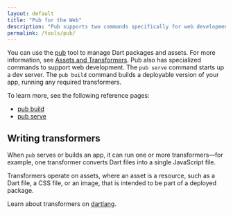 ```yaml
---
layout: default
title: "Pub for the Web"
description: "Pub supports two commands specifically for web development."
permalink: /tools/pub/
---
```


You can use the [pub]({{site.dartlang}}/tools/pub/)
tool to manage Dart packages and assets. For more information, see
[Assets and Transformers]({{site.dartlang}}/tools/pub/assets-and-transformers).
Pub also has specialized commands to support web development.
The `pub serve` command starts up a dev server.
The `pub build` command builds a deployable version of your app,
running any required transformers.

To learn more, see the following reference pages:

* [pub build](pub-build)
* [pub serve](pub-serve)

## Writing transformers

When `pub` serves or builds an app, it can run one or more
transformers&mdash;for example, one transformer converts Dart
files into a single JavaScript file.

Transformers operate on assets, where an asset is
a resource, such as a Dart file, a CSS file, or an
image, that is intended to be part of a deployed package.

Learn about transformers on [dartlang]({{site.dartlang}}/tools).
